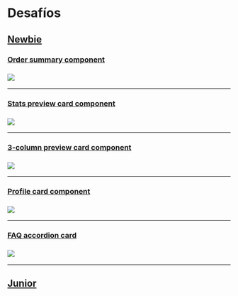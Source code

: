# Desafíos 

## [Newbie](https://www.frontendmentor.io/challenges?difficulties=1&types=free)
### [Order summary component](https://www.frontendmentor.io/challenges/order-summary-component-QlPmajDUj)
### ![](https://res.cloudinary.com/dz209s6jk/image/upload/q_auto:good,w_900/Challenges/ztpxtbfhkp1af0guaylg.jpg)
---
### [Stats preview card component](https://www.frontendmentor.io/challenges/stats-preview-card-component-8JqbgoU62)
### ![](https://res.cloudinary.com/dz209s6jk/image/upload/q_auto:good,w_900/Challenges/pnczwsvslfwimxcqjrwm.jpg)
---
### [3-column preview card component](https://www.frontendmentor.io/challenges/3column-preview-card-component-pH92eAR2-)
### ![](https://res.cloudinary.com/dz209s6jk/image/upload/q_auto:good,w_900/Challenges/ofrkupd8a9wh1wenvr8c.jpg)
---
### [Profile card component](https://www.frontendmentor.io/challenges/profile-card-component-cfArpWshJ)
### ![](https://res.cloudinary.com/dz209s6jk/image/upload/q_auto:good,w_900/Challenges/udlaqeyuqehspxb2zi9h.jpg)
---
### [FAQ accordion card](https://www.frontendmentor.io/challenges/faq-accordion-card-XlyjD0Oam)
### ![](https://res.cloudinary.com/dz209s6jk/image/upload/q_auto:good,w_900/Challenges/ymtblmv8bbnpazgrfrx6.jpg)
---
## [Junior](https://www.frontendmentor.io/challenges?difficulties=2&types=free)